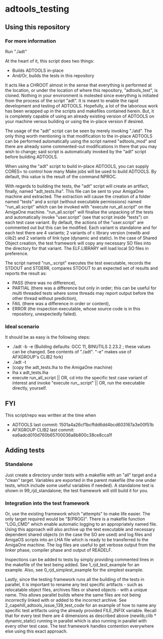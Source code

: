# adtools_testing

## Using this repository
### For more information
Run "./adt"

At the heart of it, this script does two things:
- Builds ADTOOLS in-place
- And/Or, builds the tests in this repository

It acts like a CHROOT almost in the sense that everything is performed at the location, or under the location of where this repository, "adtools_test", is cloned. Nothing in your environment is molested since everything is initiated from the process of the script "adt". It is meant to enable the rapid development and testing of ADTOOLS. Hopefully, a lot of the laborious work has been wrapped up in the scripts and makefiles contained herein. But, it is completely capable of using an already existing version of ADTOOLS on your machine versus building or using the in-place version if desired.

The usage of the "adt" script can be seen by merely invoking "./atd". The only thing worth mentioning is that modification to the in-place ADTOOLS can be performed automatically using the script named "adtools_mod" and there are already some commented-out modifications in there that you may wish to change; said script is automatically invoked by the "adt" script before building ADTOOLS.

When using the "adt" script to build in-place ADTOOLS, you can supply CORES=<N> to control how many Make jobs will be used to build ADTOOLS. By default, this value is the result of the command NPROC.

With regards to building the tests, the "adt" script will create an artifact, finally, named "adt_tests.lha". This file can be sent to your AmigaOne machine and extracted. The extraction will cause the creation of a folder named "tests" and a script (without executable permissions) named "run_all.script" which can be invoked with "execute run_all.script" on the AmigaOne machine. "run_all.script" will finalise the unpacking of the tests and automatically invoke "user.script" (see that script inside "tests") on each test case variant. By default, the actions of the "user.script" are commented out but this can be modified. Each variant is standalone and for each test there are 4 variants; 2 variants of c library version (newlib and clib2) and 2 variants of link type (dynamic and static). In the case of Shared Object creation, the test framework will copy any necessary SO files into the directory for that variant. The ELF.LIBRARY will load local SO files in preference.

The script named "run_<test case variant name>.script" executes the test executable, records the STDOUT and STDERR, compares STDOUT to an expected set of results and reports the result as:
- PASS (there was no difference),
- PARTIAL (there was a difference but only in order; this can be useful for multi threaded tests where some threads may report output before the other thread without prediction),
- FAIL (there was a difference in order or content),
- ERROR (the inspection executable, whose source code is in this repository, unexpectedly failed).

### Ideal scenario
It should be as easy is the following steps:
- ./adt -b -e (Building defaults: GCC 11, BINUTILS 2.23.2 ; these values can be changed. See contents of "./adt". "-e" makes use of AFXGROUP's CLIB2 fork)
- ./adt -t
- (copy the adt_tests.lha to the AmigaOne machine)
- lha x adt_tests.lha 
- execute run_all_script || OR, cd into the specific test case variant of interest and invoke "execute run_<test case variant name>.script" || OR, run the executable directly, yourself.

## FYI
This script/repo was written at the time when
- ADTOOLS last commit: 1501a4a26cf1bcffdd6dd4bcd603167a3e00f51b
- AFXGROUP CLIB2 last commit: ea6adcd010d760b65700036a8b800c38ce8cca1f

## Adding tests
### Standalone
Just create a directory under tests with a makefile with an "all" target and a "clean" target. Variables are exported in the parent makefile (the one under tests, which include some useful variables if needed). A standalone test is shown in 99_rjd_standalone; the test framework will still build it for you.

### Integration into the test framework
Or, use the existing framework which "attempts" to make life easier. The only target required would be "$(PROG)". There is a makefile function "LOG_CMD" which enable automatic logging to an appropriately named file. Using this approach will also archive up the test executable and necessary dependent shared objects (in the case the SO are used) and log files and AmigaOS scripts into an LHA file which is ready to be transferred to the AmigaOne machine. The log files are useful to get verbose output from the linker phase, compiler phase and output of READELF.

Inspections can be added to tests by simply providing commented lines in the makefile of the test being added. See 1_rjd_test_example for an example. Also, see 0_rjd_simplest_example for the simplest example.

Lastly, since the testing framework runs all the building of the tests in parallel, it is important to rename any test specific artifacts - such as relocatable object files, archives files or shared objects - with a unique name. This allows parallel builds where the same files are not being incorrectly linked with or added to the incorrect archive. See 2_capehill_adtools_issue_139_test_code for an example of how to name any specific test artifacts using the already provided FILE_INFIX variable. Recall that for every test there are 4 dimensions as described above (newlib,clib * dynamic,static) running in parallel which is also running in parallel with every other test case. The test framework handles contention everywhere else using this exact approach.

